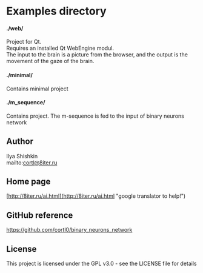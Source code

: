 # Examples directory

#### ./web/
Project for Qt.  
Requires an installed Qt WebEngine modul.  
The input to the brain is a picture from the browser, and the output is the movement of the gaze of the brain.

#### ./minimal/  
Contains minimal project

#### ./m_sequence/  
Contains project. The m-sequence is fed to the input of binary neurons network

## Author
Ilya Shishkin  
mailto:cortl@8iter.ru

## Home page
[http://8iter.ru/ai.html](http://8iter.ru/ai.html "google translator to help!")

## GitHub reference
https://github.com/cortl0/binary_neurons_network

## License
This project is licensed under the GPL v3.0 - see the LICENSE file for details

